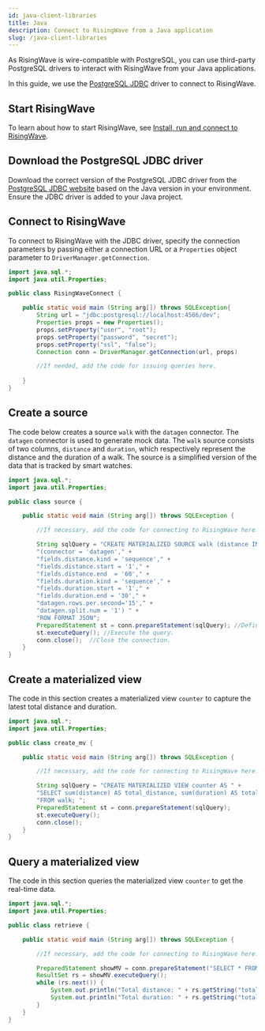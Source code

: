 ```yaml
---
id: java-client-libraries
title: Java
description: Connect to RisingWave from a Java application
slug: /java-client-libraries
---
```


As RisingWave is wire-compatible with PostgreSQL, you can use third-party PostgreSQL drivers to interact with RisingWave from your Java applications.

In this guide, we use the [PostgreSQL JDBC](https://jdbc.postgresql.org/) driver to connect to RisingWave.


## Start RisingWave

To learn about how to start RisingWave, see [Install, run and connect to RisingWave](../install-run-connect.md).


## Download the PostgreSQL JDBC driver

Download the correct version of the PostgreSQL JDBC driver from the [PostgreSQL JDBC website](https://jdbc.postgresql.org/download/) based on the Java version in your environment. Ensure the JDBC driver is added to your Java project.


## Connect to RisingWave

To connect to RisingWave with the JDBC driver, specify the connection parameters by passing either a connection URL or a `Properties` object parameter to `DriverManager.getConnection`.

```java
import java.sql.*;
import java.util.Properties;

public class RisingWaveConnect {

    public static void main (String arg[]) throws SQLException{
        String url = "jdbc:postgresql://localhost:4566/dev";
        Properties props = new Properties();
        props.setProperty("user", "root");
        props.setProperty("password", "secret");
        props.setProperty("ssl", "false");
        Connection conn = DriverManager.getConnection(url, props)

        //If needed, add the code for issuing queries here.
        
    }   
}
```

## Create a source

The code below creates a source `walk` with the `datagen` connector. The `datagen` connector is used to generate mock data. The `walk` source consists of two columns, `distance` and `duration`, which respectively represent the distance and the duration of a walk. The source is a simplified version of the data that is tracked by smart watches.

```java
import java.sql.*;
import java.util.Properties;

public class source {

    public static void main (String arg[]) throws SQLException {

        //If necessary, add the code for connecting to RisingWave here.

        String sqlQuery = "CREATE MATERIALIZED SOURCE walk (distance INT, duration INT) WITH " +
        "(connector = 'datagen'," +
        "fields.distance.kind = 'sequence'," +
        "fields.distance.start = '1'," +
        "fields.distance.end  = '60'," +
        "fields.duration.kind = 'sequence'," +
        "fields.duration.start = '1'," +
        "fields.duration.end = '30'," +
        "datagen.rows.per.second='15'," +
        "datagen.split.num = '1') " +
        "ROW FORMAT JSON";
        PreparedStatement st = conn.prepareStatement(sqlQuery); //Define a query and pass it to a PreparedStatement object.
        st.executeQuery(); //Execute the query.
        conn.close();  //Close the connection.
    }
}
```

## Create a materialized view

The code in this section creates a materialized view `counter` to capture the latest total distance and duration.

```java
import java.sql.*;
import java.util.Properties;

public class create_mv {

    public static void main (String arg[]) throws SQLException {

        //If necessary, add the code for connecting to RisingWave here.

        String sqlQuery = "CREATE MATERIALIZED VIEW counter AS " +
        "SELECT sum(distance) AS total_distance, sum(duration) AS total_duration " +
        "FROM walk; ";
        PreparedStatement st = conn.prepareStatement(sqlQuery); 
        st.executeQuery();
        conn.close();
    }
}
```

## Query a materialized view

The code in this section queries the materialized view `counter` to get the real-time data.

```java
import java.sql.*;
import java.util.Properties;

public class retrieve {

    public static void main (String arg[]) throws SQLException {

        //If necessary, add the code for connecting to RisingWave here.

        PreparedStatement showMV = conn.prepareStatement("SELECT * FROM counter;");
        ResultSet rs = showMV.executeQuery();
        while (rs.next()) {
            System.out.println("Total distance: " + rs.getString("total_distance"));
            System.out.println("Total duration: " + rs.getString("total_duration"));
        }
    }
}
```